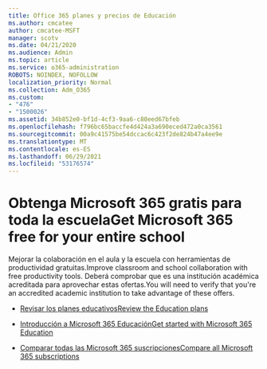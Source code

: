 ```yaml
---
title: Office 365 planes y precios de Educación
ms.author: cmcatee
author: cmcatee-MSFT
manager: scotv
ms.date: 04/21/2020
ms.audience: Admin
ms.topic: article
ms.service: o365-administration
ROBOTS: NOINDEX, NOFOLLOW
localization_priority: Normal
ms.collection: Adm_O365
ms.custom:
- "476"
- "1500026"
ms.assetid: 34b852e0-bf1d-4cf3-9aa6-c80eed67bfeb
ms.openlocfilehash: f796bc65baccfe4d424a3a690eced472a0ca3561
ms.sourcegitcommit: 00a9c41575be54dccac6c423f2de824b47a4ee9e
ms.translationtype: MT
ms.contentlocale: es-ES
ms.lasthandoff: 06/29/2021
ms.locfileid: "53176574"
---
```

# <a name="get-microsoft-365-free-for-your-entire-school"></a><span data-ttu-id="1a006-102">Obtenga Microsoft 365 gratis para toda la escuela</span><span class="sxs-lookup"><span data-stu-id="1a006-102">Get Microsoft 365 free for your entire school</span></span>

<span data-ttu-id="1a006-103">Mejorar la colaboración en el aula y la escuela con herramientas de productividad gratuitas.</span><span class="sxs-lookup"><span data-stu-id="1a006-103">Improve classroom and school collaboration with free productivity tools.</span></span> <span data-ttu-id="1a006-104">Deberá comprobar que es una institución académica acreditada para aprovechar estas ofertas.</span><span class="sxs-lookup"><span data-stu-id="1a006-104">You will need to verify that you're an accredited academic institution to take advantage of these offers.</span></span>
  
- [<span data-ttu-id="1a006-105">Revisar los planes educativos</span><span class="sxs-lookup"><span data-stu-id="1a006-105">Review the Education plans</span></span>](https://products.office.com/academic/compare-office-365-education-plans)

- [<span data-ttu-id="1a006-106">Introducción a Microsoft 365 Educación</span><span class="sxs-lookup"><span data-stu-id="1a006-106">Get started with Microsoft 365 Education</span></span>](https://support.office.com/article/get-started-with-office-365-education-ab02abe5-a1ee-458c-b749-5b44416ccf14?wt.mc_id=o365_portal_mmaven&ui=en-US&rs=en-US&ad=US)

- [<span data-ttu-id="1a006-107">Comparar todas las Microsoft 365 suscripciones</span><span class="sxs-lookup"><span data-stu-id="1a006-107">Compare all Microsoft 365 subscriptions</span></span>](https://products.office.com/business/compare-more-office-365-for-business-plans)